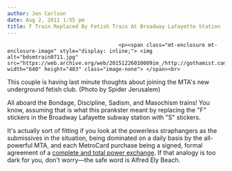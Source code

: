 ```yaml
---
author: Jen Carlson
date: Aug 2, 2011 1:55 pm
title: F Train Replaced By Fetish Train At Broadway Lafayette Station
---
```


	
										<p><span class="mt-enclosure mt-enclosure-image" style="display: inline;"> <img alt="bdsmtrain0711.jpg" src="https://web.archive.org/web/20151226010009im_/http://gothamist.com/attachments/arts_jen/bdsmtrain0711.jpg" width="640" height="483" class="image-none"> </span><br>
<span class="photo_caption">This couple is having last minute thoughts about joining the MTA&apos;s new underground fetish club. (Photo by Spider Jerusalem)</span></p>

<p>All aboard the Bondage, Discipline, Sadism, and Masochism trains! You know, assuming that is what this prankster meant by replacing the &quot;F&quot; stickers in the Broadway Lafayette subway station with &quot;S&quot; stickers.</p>

<p>It&apos;s actually sort of fitting if you look at the powerless straphangers as the submissives in the situation, being dominated on a daily basis by the all-powerful MTA, and each MetroCard purchase being a signed, formal agreement of a <a href="https://web.archive.org/web/20151226010009/http://en.wikipedia.org/wiki/Power_exchange_%28BDSM%29">complete and total power exchange</a>. If that analogy is too dark for you, don&apos;t worry&#x2014;the safe word is Alfred Ely Beach.</p>					
										
									
				